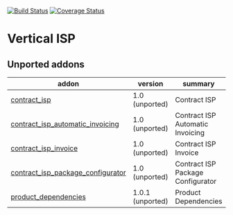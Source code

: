 [![Build Status](https://travis-ci.org/OCA/vertical-isp.svg?branch=9.0)](https://travis-ci.org/OCA/vertical-isp)
[![Coverage Status](https://coveralls.io/repos/OCA/vertical-isp/badge.png?branch=9.0)](https://coveralls.io/r/OCA/vertical-isp?branch=9.0)

# Vertical ISP

[//]: # (addons)
Unported addons
---------------
addon | version | summary
--- | --- | ---
[contract_isp](contract_isp/) | 1.0 (unported) | Contract ISP
[contract_isp_automatic_invoicing](contract_isp_automatic_invoicing/) | 1.0 (unported) | Contract ISP Automatic Invoicing
[contract_isp_invoice](contract_isp_invoice/) | 1.0 (unported) | Contract ISP Invoice
[contract_isp_package_configurator](contract_isp_package_configurator/) | 1.0 (unported) | Contract ISP Package Configurator
[product_dependencies](product_dependencies/) | 1.0.1 (unported) | Product Dependencies

[//]: # (end addons)
